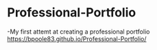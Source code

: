 # Professional-Portfolio 
-My first attemt at creating a professional portfolio
https://bpoole83.github.io/Professional-Portfolio/

